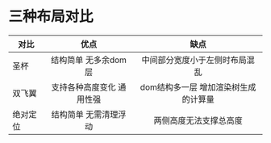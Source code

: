 # 三种布局对比
| 对比     | 优点    |  缺点   |
| -------- | :-------: | :-----: |
| 圣杯     | 结构简单 无多余dom层 | 中间部分宽度小于左侧时布局混乱 |
| 双飞翼   | 支持各种高度变化 通用性强 | dom结构多一层 增加渲染树生成的计算量 |
| 绝对定位 | 结构简单 无需清理浮动 | 两侧高度无法支撑总高度  |